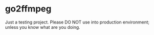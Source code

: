 go2ffmpeg
=========

Just a testing project. Please DO NOT use into production environment; unless you know what are you doing. 

